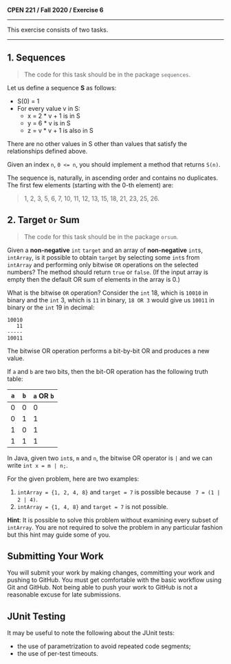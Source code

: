 **CPEN 221 / Fall 2020 / Exercise 6**

---

This exercise consists of two tasks.

---

## 1. Sequences

> The code for this task should be in the package `sequences`.

Let us define a sequence **S** as follows:

* S(0) = 1
* For every value v in S:
   * x = 2 * v + 1 is in S
   * y = 6 * v is in S
   * z = v * v + 1 is also in S

There are no other values in S other than values that satisfy the relationships defined above.

Given an index `n`, `0 <= n`, you should implement a method that returns `S(n)`.

The sequence is, naturally, in ascending order and contains no duplicates. The first few elements (starting with the 0-th element) are:

> 1, 2, 3, 5, 6, 7, 10, 11, 12, 13, 15, 18, 21, 23, 25, 26.



## 2. Target `Or` Sum

> The code for this task should be in the package `orsum`.

Given a **non-negative** `int` `target` and an array of **non-negative** `int`s, `intArray`, is it possible to obtain `target` by selecting some `int`s from `intArray` and performing only bitwise `OR` operations on the selected numbers? The method should return `true` or `false`. (If the input array is empty then the default OR sum of elements in the array is 0.)

What is the bitwise `OR` operation? Consider the `int` 18, which is `10010` in binary and the `int` 3, which is `11` in binary, `18 OR 3` would give us `10011` in binary or the `int` 19 in decimal:

```
10010
   11
-----
10011
```

The bitwise OR operation performs a bit-by-bit OR and produces a new value.

If `a` and `b` are two bits, then the bit-OR operation has the following truth table:

| `a`  | `b`  | `a` OR `b` |
| ---- | ---- | ---------- |
| 0    | 0    | 0          |
| 0    | 1    | 1          |
| 1    | 0    | 1          |
| 1    | 1    | 1          |

In Java, given two `int`s, `m` and `n`, the bitwise OR operator is `|` and we can write `int x = m | n;`.

For the given problem, here are two examples:

1. `intArray = {1, 2, 4, 8}` and `target = 7` is possible because ` 7 = (1 | 2 | 4)`.
2. `intArray = {1, 4, 8}` and `target = 7` is not possible.

**Hint**: It is possible to solve this problem without examining every subset of `intArray`. You are not required to solve the problem in any particular fashion but this hint may guide some of you.

## Submitting Your Work

You will submit your work by making changes, committing your work and pushing to GitHub. You must get comfortable with the basic workflow using Git and GitHub. Not being able to push your work to GitHub is not a reasonable excuse for late submissions.

## JUnit Testing

It may be useful to note the following about the JUnit tests:

- the use of parametrization to avoid repeated code segments;
- the use of per-test timeouts.